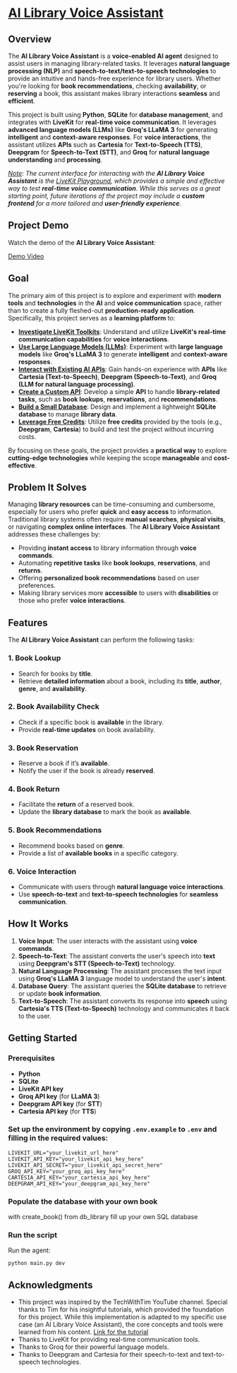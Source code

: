 # <ins>**AI Library Voice Assistant**</ins>

## **Overview**
The **AI Library Voice Assistant** is a **voice-enabled AI agent** designed to assist users in managing library-related tasks. It leverages **natural language processing (NLP)** and **speech-to-text/text-to-speech technologies** to provide an intuitive and hands-free experience for library users. Whether you're looking for **book recommendations**, checking **availability**, or **reserving** a book, this assistant makes library interactions **seamless** and **efficient**.

This project is built using **Python**, **SQLite** for **database management**, and integrates with **LiveKit** for **real-time voice communication**. It leverages **advanced language models (LLMs)** like **Groq's LLaMA 3** for generating **intelligent** and **context-aware responses**. For **voice interactions**, the assistant utilizes **APIs** such as **Cartesia** for **Text-to-Speech (TTS)**, **Deepgram** for **Speech-to-Text (STT)**, and **Groq** for **natural language understanding** and **processing**.

<ins>*Note</ins>: The current interface for interacting with the **AI Library Voice Assistant** is the [LiveKit Playground](https://agents-playground.livekit.io/), which provides a simple and effective way to test **real-time voice communication**. While this serves as a great starting point, future iterations of the project may include a **custom frontend** for a more tailored and **user-friendly experience**.*

## **Project Demo**
Watch the demo of the **AI Library Voice Assistant**:

[Demo Video](https://www.linkedin.com/posts/davis-se-ly-2b6a3417a_first-look-at-my-ai-powered-library-voice-activity-7304908712069001216-Bl6u?utm_source=share&utm_medium=member_desktop&rcm=ACoAACqC56oBnexbXb9s-w71Pzn4axDQUekmZ6g)

## **Goal**
The primary aim of this project is to explore and experiment with **modern tools** and **technologies** in the **AI** and **voice communication** space, rather than to create a fully fleshed-out **production-ready application**. Specifically, this project serves as a **learning platform** to:

- <ins>**Investigate LiveKit Toolkits**</ins>: Understand and utilize **LiveKit's real-time communication capabilities** for **voice interactions**.
- <ins>**Use Large Language Models (LLMs)**</ins>: Experiment with **large language models** like **Groq's LLaMA 3** to generate **intelligent** and **context-aware responses**.
- <ins>**Interact with Existing AI APIs**</ins>: Gain hands-on experience with **APIs** like **Cartesia (Text-to-Speech)**, **Deepgram (Speech-to-Text)**, and **Groq (LLM for natural language processing)**.
- <ins>**Create a Custom API**</ins>: Develop a simple **API** to handle **library-related tasks**, such as **book lookups**, **reservations**, and **recommendations**.
- <ins>**Build a Small Database**</ins>: Design and implement a lightweight **SQLite database** to manage **library data**.
- <ins>**Leverage Free Credits**</ins>: Utilize **free credits** provided by the tools (e.g., **Deepgram**, **Cartesia**) to build and test the project without incurring costs.

By focusing on these goals, the project provides a **practical way** to explore **cutting-edge technologies** while keeping the scope **manageable** and **cost-effective**.

## **Problem It Solves**
Managing **library resources** can be time-consuming and cumbersome, especially for users who prefer **quick** and **easy access** to information. Traditional library systems often require **manual searches**, **physical visits**, or navigating **complex online interfaces**. The **AI Library Voice Assistant** addresses these challenges by:

- Providing **instant access** to library information through **voice commands**.
- Automating **repetitive tasks** like **book lookups**, **reservations**, and **returns**.
- Offering **personalized book recommendations** based on user preferences.
- Making library services more **accessible** to users with **disabilities** or those who prefer **voice interactions**.

## **Features**
The **AI Library Voice Assistant** can perform the following tasks:

### 1. **Book Lookup**
- Search for books by **title**.
- Retrieve **detailed information** about a book, including its **title**, **author**, **genre**, and **availability**.

### 2. **Book Availability Check**
- Check if a specific book is **available** in the library.
- Provide **real-time updates** on book availability.

### 3. **Book Reservation**
- Reserve a book if it’s **available**.
- Notify the user if the book is already **reserved**.

### 4. **Book Return**
- Facilitate the **return** of a reserved book.
- Update the **library database** to mark the book as **available**.

### 5. **Book Recommendations**
- Recommend books based on **genre**.
- Provide a list of **available books** in a specific category.

### 6. **Voice Interaction**
- Communicate with users through **natural language voice interactions**.
- Use **speech-to-text** and **text-to-speech technologies** for **seamless communication**.

## **How It Works**
1. **Voice Input**: The user interacts with the assistant using **voice commands**.
2. **Speech-to-Text**: The assistant converts the user's speech into **text** using **Deepgram's STT (Speech-to-Text)** technology.
3. **Natural Language Processing**: The assistant processes the text input using **Groq's LLaMA 3** language model to understand the user's **intent**.
4. **Database Query**: The assistant queries the **SQLite database** to retrieve or update **book information**.
5. **Text-to-Speech**: The assistant converts its response into **speech** using **Cartesia's TTS (Text-to-Speech)** technology and communicates it back to the user.

## **Getting Started**
### **Prerequisites**
- **Python**
- **SQLite**
- **LiveKit API key**
- **Groq API key** (for **LLaMA 3**)
- **Deepgram API key** (for **STT**)
- **Cartesia API key** (for **TTS**)

### **Set up the environment** by copying `.env.example` to `.env` and filling in the required values:

```plaintext
LIVEKIT_URL="your_livekit_url_here"
LIVEKIT_API_KEY="your_livekit_api_key_here"
LIVEKIT_API_SECRET="your_livekit_api_secret_here"
GROQ_API_KEY="your_groq_api_key_here"
CARTESIA_API_KEY="your_cartesia_api_key_here"
DEEPGRAM_API_KEY="your_deepgram_api_key_here"
```
### Populate the database with your own book
with create_book() from db_library fill up your own SQL database

### Run the script
Run the agent:

```python main.py dev```


## Acknowledgments
- This project was inspired by the TechWithTim YouTube channel. Special thanks to Tim for his insightful tutorials, which provided the foundation for this project. While this implementation is adapted to my specific use case (an AI Library Voice Assistant), the core concepts and tools were learned from his content. [Link for the tutorial](https://www.youtube.com/watch?v=DNWLIAK4BUY)
- Thanks to LiveKit for providing real-time communication tools.
- Thanks to Groq for their powerful language models.
- Thanks to Deepgram and Cartesia for their speech-to-text and text-to-speech technologies.


